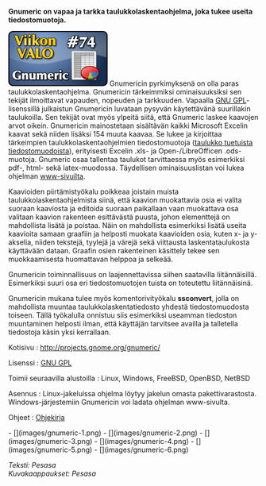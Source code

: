 <!--
Title: 2x22 Gnumeric - Viikon VALO #74
Date: 2012/05/27
Pageimage: valo74-gnumeric.png
Tags: Linux,Windows,FreeBSD,OpenBSD,NetBSD
-->

**Gnumeric on vapaa ja tarkka taulukkolaskentaohjelma, joka tukee useita
tiedostomuotoja.**

![](images/valo74-gnumeric.png "fig:valo74-gnumeric.png") Gnumericin
pyrkimyksenä on olla paras taulukkolaskentaohjelma. Gnumericin
tärkeimmiksi ominaisuuksiksi sen tekijät ilmoittavat vapauden, nopeuden
ja tarkkuuden. Vapaalla [GNU GPL](GNU_GPL)-lisenssillä
julkaistun Gnumericin luvataan pysyvän käytettävänä suurillakin
taulukoilla. Sen tekijät ovat myös ylpeitä siitä, että Gnumeric laskee
kaavojen arvot oikein. Gnumericin mainostetaan sisältävän kaikki
Microsoft Excelin kaavat sekä niiden lisäksi 154 muuta kaavaa. Se lukee
ja kirjoittaa tärkeimpien taulukkolaskentaohjelmien tiedostomuotoja
([taulukko tuetuista
tiedostomuodoista](http://projects.gnome.org/gnumeric/doc/sect-file-formats.shtml)),
erityisesti Excelin .xls- ja Open-/LibreOfficen .ods-muotoja. Gnumeric
osaa tallentaa taulukot tarvittaessa myös esimerkiksi pdf-, html- sekä
latex-muodossa. Täydellisen ominaisuuslistan voi lukea ohjelman
[www-sivuilta](http://projects.gnome.org/gnumeric/features.shtml).

Kaavioiden piirtämistyökalu poikkeaa joistain muista
taulukkolaskentaohjelmista siinä, että kaavion muokattavia osia ei
valita suoraan kaaviosta ja editoida suoraan paikallaan vaan muokattava
osa valitaan kaavion rakenteen esittävästä puusta, johon elementtejä on
mahdollista lisätä ja poistaa. Näin on mahdollista esimerkiksi lisätä
useita kaavioita samaan graafiin ja helposti muokata kaavioiden osia,
kuten x- ja y-akselia, niiden tekstejä, tyylejä ja värejä sekä
viittausta laskentataulukosta käyttävään dataan. Graafin osien
rakenteinen käsittely tekee sen muokkaamisesta huomattavan helppoa ja
selkeää.

Gnumericin toiminnallisuus on laajennettavissa siihen saatavilla
liitännäisillä. Esimerkiksi suuri osa eri tiedostomuotojen tuista on
toteutettu liitännäisinä.

Gnumericin mukana tulee myös komentorivityökalu **ssconvert**, jolla on
mahdollista muuntaa taulukkolaskentatiedosto yhdestä tiedostomuodosta
toiseen. Tällä työkalulla onnistuu siis esimerkiksi useamman tiedoston
muuntaminen helposti ilman, että käyttäjän tarvitsee availla ja
talletella tiedostoja käsin yksi kerrallaan.

Kotisivu
:   <http://projects.gnome.org/gnumeric/>

Lisenssi
:   [GNU GPL](GNU_GPL)

Toimii seuraavilla alustoilla
:   Linux, Windows, FreeBSD, OpenBSD, NetBSD

Asennus
:   Linux-jakeluissa ohjelma löytyy jakelun omasta pakettivarastosta.
    Windows-järjestemiin Gnumericin voi ladata ohjelman www-sivulta.

Ohjeet
:   [Ohjekirja](http://projects.gnome.org/gnumeric/doc/gnumeric.shtml)

<div class="psgallery" markdown="1">
-   [](images/gnumeric-1.png)
-   [](images/gnumeric-2.png)
-   [](images/gnumeric-3.png)
-   [](images/gnumeric-4.png)
-   [](images/gnumeric-5.png)
-   [](images/gnumeric-6.png)
</div>

*Teksti: Pesasa* <br />
*Kuvakaappaukset: Pesasa*
